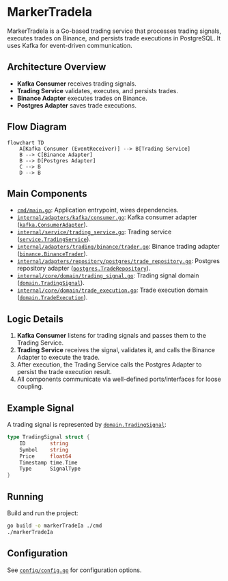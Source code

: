 # MarkerTradeIa

MarkerTradeIa is a Go-based trading service that processes trading signals, executes trades on Binance, and persists trade executions in PostgreSQL. It uses Kafka for event-driven communication.

## Architecture Overview

- **Kafka Consumer** receives trading signals.
- **Trading Service** validates, executes, and persists trades.
- **Binance Adapter** executes trades on Binance.
- **Postgres Adapter** saves trade executions.

## Flow Diagram

```mermaid
flowchart TD
    A[Kafka Consumer (EventReceiver)] --> B[Trading Service]
    B --> C[Binance Adapter]
    B --> D[Postgres Adapter]
    C --> B
    D --> B
```

## Main Components

- [`cmd/main.go`](cmd/main.go): Application entrypoint, wires dependencies.
- [`internal/adapters/kafka/consumer.go`](internal/adapters/kafka/consumer.go): Kafka consumer adapter ([`kafka.ConsumerAdapter`](internal/adapters/kafka/consumer.go)).
- [`internal/service/trading_service.go`](internal/service/trading_service.go): Trading service ([`service.TradingService`](internal/service/trading_service.go)).
- [`internal/adapters/trading/binance/trader.go`](internal/adapters/trading/binance/trader.go): Binance trading adapter ([`binance.BinanceTrader`](internal/adapters/trading/binance/trader.go)).
- [`internal/adapters/repository/postgres/trade_repository.go`](internal/adapters/repository/postgres/trade_repository.go): Postgres repository adapter ([`postgres.TradeRepository`](internal/adapters/repository/postgres/trade_repository.go)).
- [`internal/core/domain/trading_signal.go`](internal/core/domain/trading_signal.go): Trading signal domain ([`domain.TradingSignal`](internal/core/domain/trading_signal.go)).
- [`internal/core/domain/trade_execution.go`](internal/core/domain/trade_execution.go): Trade execution domain ([`domain.TradeExecution`](internal/core/domain/trade_execution.go)).

## Logic Details

1. **Kafka Consumer** listens for trading signals and passes them to the Trading Service.
2. **Trading Service** receives the signal, validates it, and calls the Binance Adapter to execute the trade.
3. After execution, the Trading Service calls the Postgres Adapter to persist the trade execution result.
4. All components communicate via well-defined ports/interfaces for loose coupling.

## Example Signal

A trading signal is represented by [`domain.TradingSignal`](internal/core/domain/trading_signal.go):

```go
type TradingSignal struct {
    ID        string
    Symbol    string
    Price     float64
    Timestamp time.Time
    Type      SignalType
}
```

## Running

Build and run the project:

```sh
go build -o markerTradeIa ./cmd
./markerTradeIa
```

## Configuration

See [`config/config.go`](config/config.go) for configuration options.